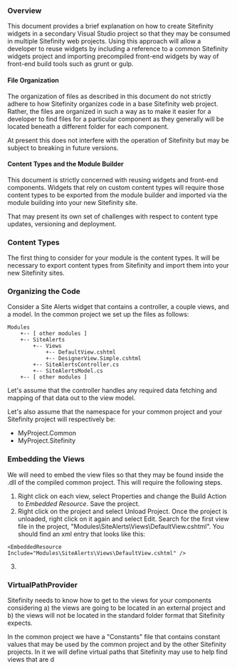 ### Overview
This document provides a brief explanation on how to create Sitefinity widgets in a secondary Visual Studio project so that they may be consumed in multiple Sitefinity web projects. Using this approach will allow a developer to reuse widgets by including a reference to a common Sitefinity widgets project and importing precompiled front-end widgets by way of front-end build tools such as grunt or gulp.

#### File Organization
The organization of files as described in this document do not strictly adhere to how Sitefinity organizes code in a base Sitefinity web project. Rather, the files are organized in such a way as to make it easier for a developer to find files for a particular component as they generally will be located beneath a different folder for each component.

At present this does not interfere with the operation of Sitefinity but may be subject to breaking in future versions.

#### Content Types and the Module Builder
This document is strictly concerned with reusing widgets and front-end components. Widgets that rely on custom content types will require those content types to be exported from the module builder and imported via the module building into your new Sitefinity site.

That may present its own set of challenges with respect to content type updates, versioning and deployment.

### Content Types
The first thing to consider for your module is the content types. It will be necessary to export content types from Sitefinity and import them into your new Sitefinity sites.

### Organizing the Code
Consider a Site Alerts widget that contains a controller, a couple views, and a model. In the common project we set up the files as follows:

```
Modules
    +-- [ other modules ]
    +-- SiteAlerts
        +-- Views
            +-- DefaultView.cshtml
            +-- DesignerView.Simple.cshtml
        +-- SiteAlertsController.cs
        +-- SiteAlertsModel.cs
    +-- [ other modules ]
```

Let's assume that the controller handles any required data fetching and mapping of that data out to the view model.

Let's also assume that the namespace for your common project and your Sitefinity project will respectively be:
- MyProject.Common
- MyProject.Sitefinity

### Embedding the Views
We will need to embed the view files so that they may be found inside the .dll of the compiled common project. This will require the following steps.

1. Right click on each view, select Properties and change the Build Action to _Embedded Resource_. Save the project.
2. Right click on the project and select Unload Project. Once the project is unloaded, right click on it again and select Edit. Search for the first view file in the project, "Modules\SiteAlerts\Views\DefaultView.cshtml". You should find an xml entry that looks like this:
```
<EmbeddedResource Include="Modules\SiteAlerts\Views\DefaultView.cshtml" />
```
3. 


### VirtualPathProvider 
Sitefinity needs to know how to get to the views for your components considering a) the views are going to be located in an external project and b) the views will not be located in the standard folder format that Sitefinity expects.

In the common project we have a "Constants" file that contains constant values that may be used by the common project and by the other Sitefinity projects. In it we will define virtual paths that Sitefinity may use to help find views that are d

